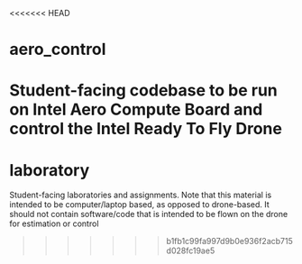 <<<<<<< HEAD
# aero_control
Student-facing codebase to be run on Intel Aero Compute Board and control the Intel Ready To Fly Drone
=======
# laboratory

Student-facing laboratories and assignments. Note that this material is intended to be computer/laptop based, as opposed to drone-based. It should not contain software/code that is intended to be flown on the drone for estimation or control
>>>>>>> b1fb1c99fa997d9b0e936f2acb715d028fc19ae5
